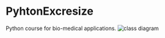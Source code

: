 # PyhtonExcresize
Python course for bio-medical applications.
![class diagram](https://github.com/AlonLuboshitz/PyhtonExcresize/assets/117107259/229d8094-9803-4704-82ce-a59ad9d19d04)
